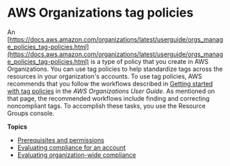 # AWS Organizations tag policies<a name="tag-policies-orgs"></a>

An [https://docs.aws.amazon.com/organizations/latest/userguide/orgs_manage_policies_tag-policies.html](https://docs.aws.amazon.com/organizations/latest/userguide/orgs_manage_policies_tag-policies.html) is a type of policy that you create in AWS Organizations\. You can use tag policies to help standardize tags across the resources in your organization's accounts\. To use tag policies, AWS recommends that you follow the workflows described in [Getting started with tag policies](https://docs.aws.amazon.com/organizations/latest/userguide/orgs_manage_policies_tag-policies-getting-started.html) in the *AWS Organizations User Guide*\. As mentioned on that page, the recommended workflows include finding and correcting noncompliant tags\. To accomplish these tasks, you use the Resource Groups console\. 

**Topics**
+ [Prerequisites and permissions](tag-policies-prereqs.md)
+ [Evaluating compliance for an account](tag-policies-orgs-finding-noncompliant-tags.md)
+ [Evaluating organization\-wide compliance](tag-policies-orgs-evaluating-org-wide-compliance.md)